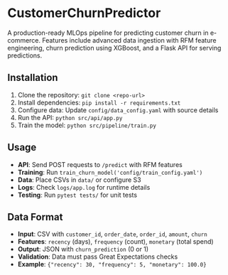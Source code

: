 # CustomerChurnPredictor

A production-ready MLOps pipeline for predicting customer churn in e-commerce. Features include advanced data ingestion with RFM feature engineering, churn prediction using XGBoost, and a Flask API for serving predictions.

## Installation
1. Clone the repository: `git clone <repo-url>`
2. Install dependencies: `pip install -r requirements.txt`
3. Configure data: Update `config/data_config.yaml` with source details
4. Run the API: `python src/api/app.py`
5. Train the model: `python src/pipeline/train.py`

## Usage
- **API**: Send POST requests to `/predict` with RFM features
- **Training**: Run `train_churn_model('config/train_config.yaml')`
- **Data**: Place CSVs in `data/` or configure S3
- **Logs**: Check `logs/app.log` for runtime details
- **Testing**: Run `pytest tests/` for unit tests

## Data Format
- **Input**: CSV with `customer_id`, `order_date`, `order_id`, `amount`, `churn`
- **Features**: `recency` (days), `frequency` (count), `monetary` (total spend)
- **Output**: JSON with `churn_prediction` (0 or 1)
- **Validation**: Data must pass Great Expectations checks
- **Example**: `{"recency": 30, "frequency": 5, "monetary": 100.0}`
